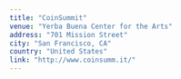 ```yaml
---
title: "CoinSummit"
venue: "Yerba Buena Center for the Arts"
address: "701 Mission Street"
city: "San Francisco, CA"
country: "United States"
link: "http://www.coinsumm.it/"
---
```

